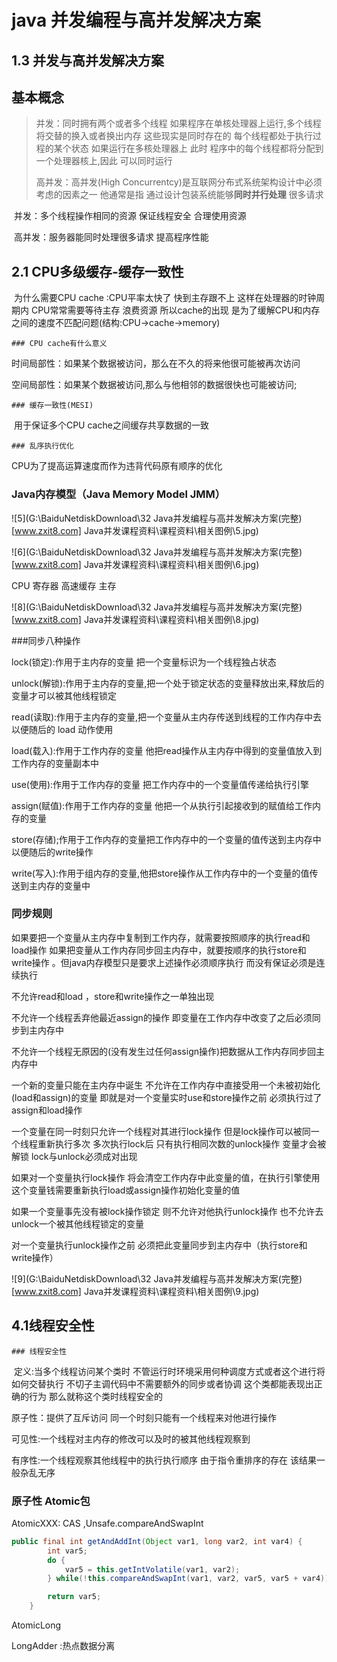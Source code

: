 # java 并发编程与高并发解决方案

## 1.3 并发与高并发解决方案

## 基本概念

> 并发：同时拥有两个或者多个线程  如果程序在单核处理器上运行,多个线程将交替的换入或者换出内存 这些现实是同时存在的 每个线程都处于执行过程的某个状态 如果运行在多核处理器上 此时 程序中的每个线程都将分配到一个处理器核上,因此 可以同时运行
>
> 高并发：高并发(High Concurrentcy)是互联网分布式系统架构设计中必须考虑的因素之一 他通常是指  通过设计包装系统能够**同时并行处理** 很多请求

​		并发：多个线程操作相同的资源 保证线程安全 合理使用资源

​		高并发：服务器能同时处理很多请求 提高程序性能

## 2.1 CPU多级缓存-缓存一致性

​		为什么需要CPU cache :CPU平率太快了 快到主存跟不上 这样在处理器的时钟周期内 CPU常常需要等待主存 浪费资源  所以cache的出现 是为了缓解CPU和内存之间的速度不匹配问题(结构:CPU->cache->memory)

	### CPU cache有什么意义

​		时间局部性：如果某个数据被访问，那么在不久的将来他很可能被再次访问

​		空间局部性：如果某个数据被访问,那么与他相邻的数据很快也可能被访问;

	### 缓存一致性(MESI)

​	用于保证多个CPU cache之间缓存共享数据的一致

	### 乱序执行优化

CPU为了提高运算速度而作为违背代码原有顺序的优化

### Java内存模型（Java Memory Model JMM）

![5](G:\BaiduNetdiskDownload\32 Java并发编程与高并发解决方案(完整)\[www.zxit8.com]  Java并发课程资料\课程资料\相关图例\5.jpg)

![6](G:\BaiduNetdiskDownload\32 Java并发编程与高并发解决方案(完整)\[www.zxit8.com]  Java并发课程资料\课程资料\相关图例\6.jpg)

CPU  寄存器  高速缓存  主存

![8](G:\BaiduNetdiskDownload\32 Java并发编程与高并发解决方案(完整)\[www.zxit8.com]  Java并发课程资料\课程资料\相关图例\8.jpg)

###同步八种操作

lock(锁定):作用于主内存的变量 把一个变量标识为一个线程独占状态

unlock(解锁):作用于主内存的变量,把一个处于锁定状态的变量释放出来,释放后的变量才可以被其他线程锁定

read(读取):作用于主内存的变量,把一个变量从主内存传送到线程的工作内存中去 以便随后的 load 动作使用

load(载入):作用于工作内存的变量 他把read操作从主内存中得到的变量值放入到工作内存的变量副本中

use(使用):作用于工作内存的变量 把工作内存中的一个变量值传递给执行引擎

assign(赋值):作用于工作内存的变量 他把一个从执行引起接收到的赋值给工作内存的变量

store(存储);作用于工作内存的变量把工作内存中的一个变量的值传送到主内存中 以便随后的write操作

write(写入):作用于组内存的变量,他把store操作从工作内存中的一个变量的值传送到主内存的变量中

### 同步规则

如果要把一个变量从主内存中复制到工作内存，就需要按照顺序的执行read和load操作 如果把变量从工作内存同步回主内存中，就要按顺序的执行store和write操作 。但java内存模型只是要求上述操作必须顺序执行 而没有保证必须是连续执行

不允许read和load ，store和write操作之一单独出现

不允许一个线程丢弃他最近assign的操作 即变量在工作内存中改变了之后必须同步到主内存中

不允许一个线程无原因的(没有发生过任何assign操作)把数据从工作内存同步回主内存中

一个新的变量只能在主内存中诞生 不允许在工作内存中直接受用一个未被初始化(load和assign)的变量 即就是对一个变量实时use和store操作之前 必须执行过了assign和load操作

一个变量在同一时刻只允许一个线程对其进行lock操作 但是lock操作可以被同一个线程重新执行多次 多次执行lock后 只有执行相同次数的unlock操作 变量才会被解锁 lock与unlock必须成对出现

如果对一个变量执行lock操作 将会清空工作内存中此变量的值，在执行引擎使用这个变量钱需要重新执行load或assign操作初始化变量的值

如果一个变量事先没有被lock操作锁定 则不允许对他执行unlock操作 也不允许去unlock一个被其他线程锁定的变量

对一个变量执行unlock操作之前 必须把此变量同步到主内存中（执行store和write操作）

![9](G:\BaiduNetdiskDownload\32 Java并发编程与高并发解决方案(完整)\[www.zxit8.com]  Java并发课程资料\课程资料\相关图例\9.jpg)



## 4.1线程安全性

	### 线程安全性

​	定义:当多个线程访问某个类时 不管运行时环境采用何种调度方式或者这个进行将如何交替执行 不切子主调代码中不需要额外的同步或者协调 这个类都能表现出正确的行为 那么就称这个类时线程安全的

原子性：提供了互斥访问 同一个时刻只能有一个线程来对他进行操作

可见性:一个线程对主内存的修改可以及时的被其他线程观察到

有序性:一个线程观察其他线程中的执行执行顺序 由于指令重排序的存在 该结果一般杂乱无序

### 原子性 Atomic包

AtomicXXX: CAS ,Unsafe.compareAndSwapInt 

```java
public final int getAndAddInt(Object var1, long var2, int var4) {
        int var5;
        do {
            var5 = this.getIntVolatile(var1, var2);
        } while(!this.compareAndSwapInt(var1, var2, var5, var5 + var4));

        return var5;
    }
```



AtomicLong 

LongAdder :热点数据分离



























